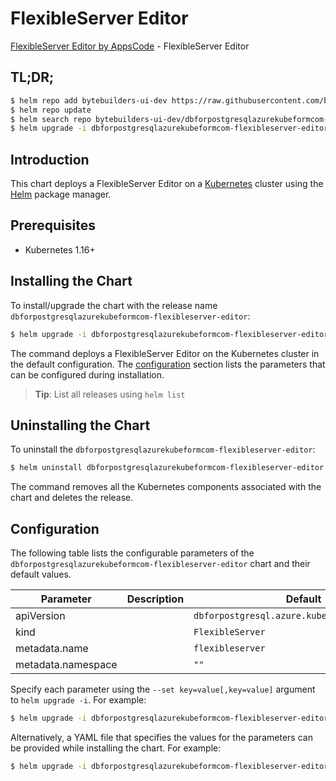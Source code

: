 # FlexibleServer Editor

[FlexibleServer Editor by AppsCode](https://byte.builders) - FlexibleServer Editor

## TL;DR;

```bash
$ helm repo add bytebuilders-ui-dev https://raw.githubusercontent.com/bytebuilders/ui-wizards/
$ helm repo update
$ helm search repo bytebuilders-ui-dev/dbforpostgresqlazurekubeformcom-flexibleserver-editor --version=v0.4.17
$ helm upgrade -i dbforpostgresqlazurekubeformcom-flexibleserver-editor bytebuilders-ui-dev/dbforpostgresqlazurekubeformcom-flexibleserver-editor -n default --create-namespace --version=v0.4.17
```

## Introduction

This chart deploys a FlexibleServer Editor on a [Kubernetes](http://kubernetes.io) cluster using the [Helm](https://helm.sh) package manager.

## Prerequisites

- Kubernetes 1.16+

## Installing the Chart

To install/upgrade the chart with the release name `dbforpostgresqlazurekubeformcom-flexibleserver-editor`:

```bash
$ helm upgrade -i dbforpostgresqlazurekubeformcom-flexibleserver-editor bytebuilders-ui-dev/dbforpostgresqlazurekubeformcom-flexibleserver-editor -n default --create-namespace --version=v0.4.17
```

The command deploys a FlexibleServer Editor on the Kubernetes cluster in the default configuration. The [configuration](#configuration) section lists the parameters that can be configured during installation.

> **Tip**: List all releases using `helm list`

## Uninstalling the Chart

To uninstall the `dbforpostgresqlazurekubeformcom-flexibleserver-editor`:

```bash
$ helm uninstall dbforpostgresqlazurekubeformcom-flexibleserver-editor -n default
```

The command removes all the Kubernetes components associated with the chart and deletes the release.

## Configuration

The following table lists the configurable parameters of the `dbforpostgresqlazurekubeformcom-flexibleserver-editor` chart and their default values.

|     Parameter      | Description |                         Default                          |
|--------------------|-------------|----------------------------------------------------------|
| apiVersion         |             | <code>dbforpostgresql.azure.kubeform.com/v1alpha1</code> |
| kind               |             | <code>FlexibleServer</code>                              |
| metadata.name      |             | <code>flexibleserver</code>                              |
| metadata.namespace |             | <code>""</code>                                          |


Specify each parameter using the `--set key=value[,key=value]` argument to `helm upgrade -i`. For example:

```bash
$ helm upgrade -i dbforpostgresqlazurekubeformcom-flexibleserver-editor bytebuilders-ui-dev/dbforpostgresqlazurekubeformcom-flexibleserver-editor -n default --create-namespace --version=v0.4.17 --set apiVersion=dbforpostgresql.azure.kubeform.com/v1alpha1
```

Alternatively, a YAML file that specifies the values for the parameters can be provided while
installing the chart. For example:

```bash
$ helm upgrade -i dbforpostgresqlazurekubeformcom-flexibleserver-editor bytebuilders-ui-dev/dbforpostgresqlazurekubeformcom-flexibleserver-editor -n default --create-namespace --version=v0.4.17 --values values.yaml
```
